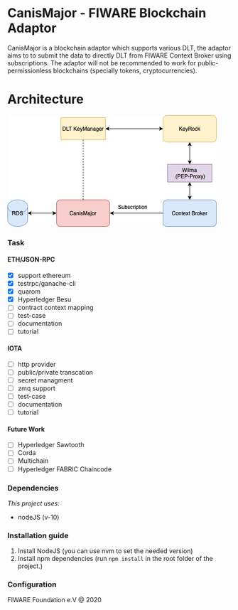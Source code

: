 # CanisMajor - FIWARE Blockchain Adaptor

CanisMajor is a blockchain adaptor which supports various DLT, the adaptor aims to to submit the data to directly DLT from FIWARE Context Broker using subscriptions.
The adaptor will not be recommended to work for public-permissionless blockchains (specially tokens, cryptocurrencies).
# Architecture
![CanisMajor Architecture](https://github.com/FIWARE-Blockchain/CanisMajor/blob/master/CanisMajor.png)
### Task
#### ETH/JSON-RPC
- [x] support ethereum
- [x] testrpc/ganache-cli
- [x] quarom
- [x] Hyperledger Besu
- [ ] contract context mapping
- [ ] test-case
- [ ] documentation
- [ ] tutorial

#### IOTA
- [ ] http provider
- [ ] public/private transcation
- [ ] secret managment
- [ ] zmq support
- [ ] test-case
- [ ] documentation
- [ ] tutorial

#### Future Work
- [ ] Hyperledger Sawtooth
- [ ] Corda
- [ ] Multichain
- [ ] Hyperledger FABRIC Chaincode

### Dependencies
_This project uses:_
 - nodeJS (v-10)

### Installation guide

1. Install NodeJS (you can use nvm to set the needed version)
2. Install npm dependencies (run  ```npm install```  in the root folder of the project.)

### Configuration


FIWARE Foundation e.V @ 2020
